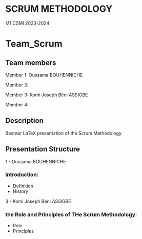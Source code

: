 # SCRUM METHODOLOGY
M1 CSMI 2023-2024

# Team_Scrum

## Team members 

  Member 1: Oussama BOUHENNICHE

  Member 2: 

  Member 3: Komi Joseph Béni ASSIGBE

  Member 4: 
## Description
Beamer LaTeX presentation of the Scrum Methodology. 
## Presentation Structure
1 - Oussama BOUHENNICHE
### Introduction:
  - Definition
  - History
<!-- 2 - 
### Introduction:
  - Definition
  - History -->
3 - Komi Joseph Béni ASSIGBE
### the Role and Principles of THe Scrum Methodology:
  - Role
  - Principles
<!-- 4 - 
### Introduction:
  - Definition
  - History -->

